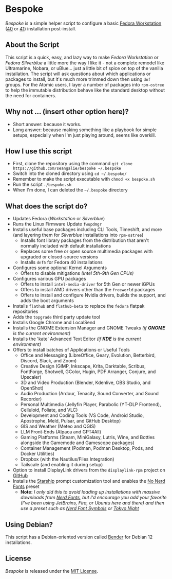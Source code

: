 # Bespoke

*Bespoke* is a simple helper script to configure a basic [Fedora Workstation](https://fedoraproject.org/workstation/) ([40](https://download.fedoraproject.org/pub/fedora/linux/releases/40/Workstation/x86_64/iso/Fedora-Workstation-Live-x86_64-40-1.14.iso) or [41](https://download.fedoraproject.org/pub/fedora/linux/releases/41/Workstation/x86_64/iso/Fedora-Workstation-Live-x86_64-41-1.4.iso)) installation post-install.

## About the Script

This script is a quick, easy, and lazy way to make *Fedora Workstation* or *Fedora Silverblue* a little more the way I like it - not a complete remodel like Ultramarine, Nobara, or uBlue... just a little bit of spice on top of the vanilla installation.  The script will ask questions about which applications or packages to install, but it's much more trimmed down then using `dnf` groups.  For the Atomic users, I layer a number of packages into `rpm-ostree` to help the immutable distribution behave like the standard desktop without the need for containers.

## Why not ... (insert other option here)?

- Short answer: because it works.
- Long answer: because making something like a playbook for simple setups, especially when I'm just playing around, seems like overkill.

## How I use this script

- First, clone the repository using the command `git clone https://github.com/seangalie/bespoke ~/.bespoke`
- Switch into the cloned directory using `cd ~/.bespoke/`
- Remember to make the script executable with `chmod +x bespoke.sh`
- Run the script `./bespoke.sh`
- When I'm done, I can deleted the `~/.bespoke` directory

## What does the script do?

- Updates Fedora (*Workstation* or *Silverblue*)
- Runs the Linux Firmware Update `fwupdmgr`
- Installs useful base packages including CLI Tools, Timeshift, and more (and layering them for *Silverblue* installations into `rpm-ostree`)
    - Installs font library packages from the distribution that aren't normally included with default installations
    - Replaces some free or open source multimedia packages with upgraded or closed-source versions
    - Installs `dnf5` for Fedora 40 installations
- Configures some optional Kernel Arguments
    - Offers to disable mitigations *(Intel 5th-9th Gen CPUs)*
- Configures various GPU packages
    - Offers to install `intel-media-driver` for 5th Gen or newer iGPUs
    - Offers to install AMD drivers other than the `freeworld` packages
    - Offers to install and configure Nvidia drivers, builds the support, and adds the boot arguments
- Installs `flathub` and `flathub-beta` to replace the `fedora` flatpak repositories
- Adds the `topgrade` third party update tool
- Installs Google Chrome and LocalSend
- Installs the GNOME Extension Manager and GNOME Tweaks *(if **GNOME** is the current environment)*
- Installs the 'kate' Advanced Text Editor *(if **KDE** is the current environment)*
- Offers to install batches of Applications or Useful Tools
    - Office and Messaging (LibreOffice, Geary, Evolution, Betterbird, Discord, Slack, and Zoom)
    - Creative Design (GIMP, Inkscape, Krita, Darktable, Scribus, FontForge, Shotwell, GColor, Hugin, PDF Arranger, Conjure, and Upscaler)
    - 3D and Video Production (Blender, Kdenlive, OBS Studio, and OpenShot)
    - Audio Production (Ardour, Tenacity, Sound Converter, and Sound Recorder)
    - Personal Multimedia (Jellyfin Player, Parabolic (YT-DLP Frontend), Celluloid, Foliate, and VLC)
    - Development and Coding Tools (VS Code, Android Studio, Apostrophe, Meld, Pulsar, and GitHub Desktop)
    - GIS and Weather (Meteo and QGIS)
    - LLM Front-Ends (Alpaca and GPT4All)
    - Gaming Platforms (Steam, MiniGalaxy, Lutris, Wine, and Bottles alongside the Gamemode and Gamescope packages)
    - Container Management (Podman, Podman Desktop, Pods, and Docker Utilities)
    - Dropbox (with the Nautilus/Files Integration)
    - Tailscale (and enabling it during setup)
- Option to install DisplayLink drivers from the `displaylink-rpm` project on [GitHub](https://github.com/displaylink-rpm/displaylink-rpm)
- Installs the [Starship](https://starship.rs/) prompt customization tool and enables the [No Nerd Fonts](https://starship.rs/presets/no-nerd-font#no-nerd-fonts-preset) preset
	- **Note:** *I only did this to avoid loading up installations with massive downloads from [Nerd Fonts](https://www.nerdfonts.com/), but I'd encourage you add your favorite (I've been using JetBrains, Fira, or Ubuntu here and there) and then use a preset such as [Nerd Font Symbols](https://starship.rs/presets/nerd-font) or [Tokyo Night](https://starship.rs/presets/tokyo-night)*

## Using Debian?

This script has a Debian-oriented version called [Bender](https://github.com/seangalie/bender) for Debian 12 installations.

## License

*Bespoke* is released under the [MIT License](https://opensource.org/licenses/MIT).